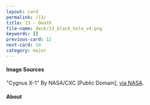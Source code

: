 ```yaml
---
layout: card
permalink: /13/
title: 13 - Death
file-name: deck/13_black_hole_v4.png
keywords: []
previous-card: 12
next-card: 14
category: major
---
```


#### Image Sources
"Cygnus X-1" By NASA/CXC [Public Domain], [via NASA](https://www.nasa.gov/mission_pages/chandra/multimedia/photo09-065.html).

#### About
